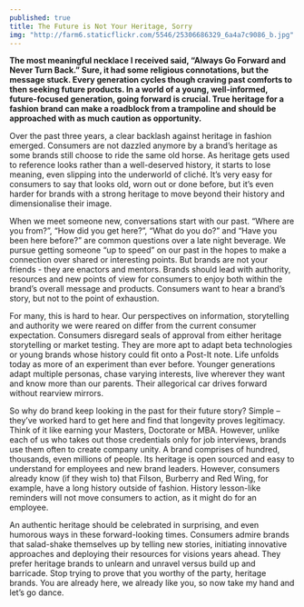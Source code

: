 ```yaml
---
published: true
title: The Future is Not Your Heritage, Sorry
img: "http://farm6.staticflickr.com/5546/25306686329_6a4a7c9086_b.jpg"
---
```


**The most meaningful necklace I received said, “Always Go Forward and Never Turn Back.” Sure, it had some religious connotations, but the message stuck. Every generation cycles though craving past comforts to then seeking future products. In a world of a young, well-informed, future-focused generation, going forward is crucial. True heritage for a fashion brand can make a roadblock from a trampoline and should be approached with as much caution as opportunity.**

Over the past three years, a clear backlash against heritage in fashion emerged. Consumers are not dazzled anymore by a brand’s heritage as some brands still choose to ride the same old horse. As heritage gets used to reference looks rather than a well-deserved history, it starts to lose meaning, even slipping into the underworld of cliché. It’s very easy for consumers to say that looks old, worn out or done before, but it’s even harder for brands with a strong heritage to move beyond their history and dimensionalise their image. 

When we meet someone new, conversations start with our past. “Where are you from?”, “How did you get here?”, “What do you do?” and “Have you been here before?” are common questions over a late night beverage. We pursue getting someone “up to speed” on our past in the hopes to make a connection over shared or interesting points. But brands are not your friends - they are enactors and mentors. Brands should lead with authority, resources and new points of view for consumers to enjoy both within the brand’s overall message and products. Consumers want to hear a brand’s story, but not to the point of exhaustion. 

For many, this is hard to hear. Our perspectives on information, storytelling and authority we were reared on differ from the current consumer expectation. Consumers disregard seals of approval from either heritage storytelling or market testing. They are more apt to adapt beta technologies or young brands whose history could fit onto a Post-It note. Life unfolds today as more of an experiment than ever before. Younger generations adapt multiple personas, chase varying interests, live wherever they want and know more than our parents. Their allegorical car drives forward without rearview mirrors.

So why do brand keep looking in the past for their future story? Simple – they’ve worked hard to get here and find that longevity proves legitimacy. Think of it like earning your Masters, Doctorate or MBA. However, unlike each of us who takes out those credentials only for job interviews, brands use them often to create company unity. A brand comprises of hundred, thousands, even millions of people. Its heritage is open sourced and easy to understand for employees and new brand leaders. However, consumers already know (if they wish to) that Filson, Burberry and Red Wing, for example, have a long history outside of fashion. History lesson-like reminders will not move consumers to action, as it might do for an employee.

An authentic heritage should be celebrated in surprising, and even humorous ways in these forward-looking times. Consumers admire brands that salad-shake themselves up by telling new stories, initiating innovative approaches and deploying their resources for visions years ahead. They prefer heritage brands to unlearn and unravel versus build up and barricade. Stop trying to prove that you worthy of the party, heritage brands. You are already here, we already like you, so now take my hand and let’s go dance. 

